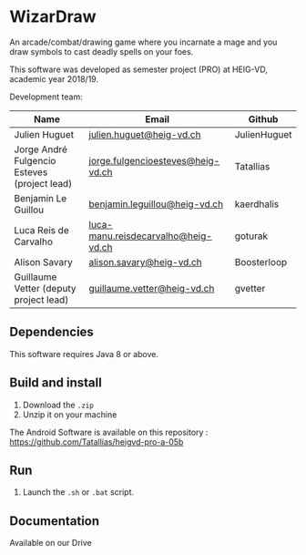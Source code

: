 # WizarDraw

An arcade/combat/drawing game where you incarnate a mage and you draw symbols to cast deadly spells on your foes.

This software was developed as semester project (PRO) at HEIG-VD, academic year 2018/19.

Development team:

| Name                                         | Email                               | Github  		|
|----------------------------------------------|-------------------------------------|--------------|
| Julien Huguet                                | julien.huguet@heig-vd.ch            | JulienHuguet |
| Jorge André Fulgencio Esteves (project lead) | jorge.fulgencioesteves@heig-vd.ch   | Tatallias    |
| Benjamin Le Guillou                 		       | benjamin.leguillou@heig-vd.ch       | kaerdhalis	|
| Luca Reis de Carvalho               		       | luca-manu.reisdecarvalho@heig-vd.ch | goturak 		|
| Alison Savary 							                        | alison.savary@heig-vd.ch   		       | Boosterloop  |
| Guillaume Vetter (deputy project lead)	      | guillaume.vetter@heig-vd.ch 		      | gvetter 		|
## Dependencies

This software requires Java 8 or above.

## Build and install

1. Download the `.zip`
2. Unzip it on your machine

The Android Software is available on this repository :
https://github.com/Tatallias/heigvd-pro-a-05b

## Run

1. Launch the `.sh` or `.bat` script.

## Documentation

Available on our Drive

